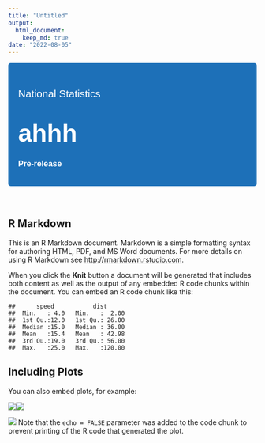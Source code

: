 ```yaml
---
title: "Untitled"
output: 
  html_document:
    keep_md: true
date: "2022-08-05"
---
```




<style type='text/css'>
          div.blue {
            background-color:#1D70B8;
            border-radius:
            5px; padding: 20px;
          }
         </style>
<div class = 'blue'>
<h2>
<span style='color: white; font-family: Arial; font-weight: normal;'>
National Statistics
</span>
</h2>
<h1>
<span style='color: white; font-family: Arial;font-size: 50px; font-weight: bold;'>
ahhh
</span>
</h1>
<h3>
<span style='color: white; font-family: Arial; font-weight: bold;'>
Pre-release
</span>
</h3>
</div>
<br>
<br>

## R Markdown

This is an R Markdown document. Markdown is a simple formatting syntax for authoring HTML, PDF, and MS Word documents. For more details on using R Markdown see <http://rmarkdown.rstudio.com>.

When you click the **Knit** button a document will be generated that includes both content as well as the output of any embedded R code chunks within the document. You can embed an R code chunk like this:


```
##      speed           dist       
##  Min.   : 4.0   Min.   :  2.00  
##  1st Qu.:12.0   1st Qu.: 26.00  
##  Median :15.0   Median : 36.00  
##  Mean   :15.4   Mean   : 42.98  
##  3rd Qu.:19.0   3rd Qu.: 56.00  
##  Max.   :25.0   Max.   :120.00
```

## Including Plots

You can also embed plots, for example:

![](test_files/figure-html/pressure-1.png)<!-- -->![](test_files/figure-html/pressure-2.png)<!-- -->


![](test_files/figure-html/unnamed-chunk-2-1.png)<!-- -->
Note that the `echo = FALSE` parameter was added to the code chunk to prevent printing of the R code that generated the plot.


